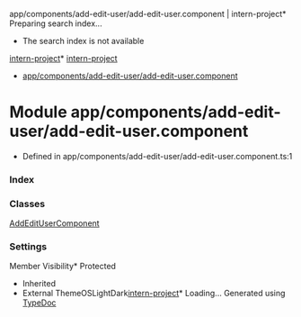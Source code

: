 
app/components/add\-edit\-user/add\-edit\-user.component \| intern\-project* Preparing search index...
* The search index is not available

[intern\-project](../index.md)* [intern\-project](../index.md)
* [app/components/add\-edit\-user/add\-edit\-user.component](app_components_add_edit_user_add_edit_user_component.md)

# Module app/components/add\-edit\-user/add\-edit\-user.component

* Defined in app/components/add\-edit\-user/add\-edit\-user.component.ts:1
### Index

### Classes

[AddEditUserComponent](../classes/app_components_add_edit_user_add_edit_user_component.AddEditUserComponent.md)
### Settings

Member Visibility* Protected
* Inherited
* External
ThemeOSLightDark[intern\-project](../index.md)* Loading...
Generated using [TypeDoc](https://typedoc.org/)


